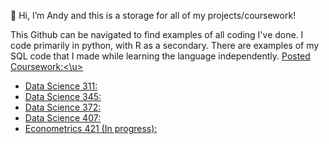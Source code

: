👋 Hi, I’m Andy and this is a storage for all of my projects/coursework!

This Github can be navigated to find examples of all coding I've done. I code primarily in python, with R as a secondary. There are examples of my SQL code that I made while learning the language independently. 
<U>Posted Coursework:<\u>
- Data Science 311:
- Data Science 345:
- Data Science 372:
- Data Science 407:
- Econometrics 421 (In progress):
